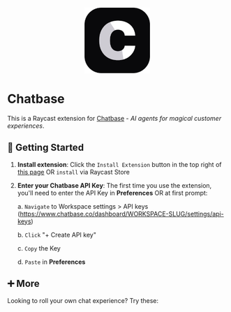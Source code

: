 <p align="center">
    <img src="./assets/chatbase.png" width="150" height="150" />
</p>

# Chatbase

This is a Raycast extension for [Chatbase](https://chatbase.co/) - _AI agents for magical customer experiences_.

## 🚀 Getting Started

1. **Install extension**: Click the `Install Extension` button in the top right of [this page](https://www.raycast.com/xmok/chatbase) OR `install` via Raycast Store

2. **Enter your Chatbase API Key**: The first time you use the extension, you'll need to enter the API Key in **Preferences** OR at first prompt:

    a. `Navigate` to Workspace settings > API keys (https://www.chatbase.co/dashboard/WORKSPACE-SLUG/settings/api-keys)

    b. `Click` "+ Create API key"

    c. `Copy` the Key
    
    d. `Paste` in **Preferences**

## ➕ More

Looking to roll your own chat experience? Try these:

<a title="Install coolify Raycast Extension" href="https://www.raycast.com/xmok/coolify"><img src="https://www.raycast.com/xmok/coolify/install_button@2x.png?v=1.1" height="64" alt="" style="height: 64px;"></a>
<a title="Install dokploy Raycast Extension" href="https://www.raycast.com/xmok/dokploy"><img src="https://www.raycast.com/xmok/dokploy/install_button@2x.png?v=1.1" height="64" alt="" style="height: 64px;"></a>